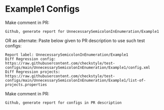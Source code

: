 # Example1 Configs
Make comment in PR:
```
Github, generate report for UnnecessarySemicolonInEnumeration/Example1
```
OR as alternate:
Paste below given to PR description to use such test configs:
```
Report label: UnnecessarySemicolonInEnumeration/Example1
Diff Regression config: https://raw.githubusercontent.com/checkstyle/test-configs/main/UnnecessarySemicolonInEnumeration/Example1/config.xml
Diff Regression projects: https://raw.githubusercontent.com/checkstyle/test-configs/main/UnnecessarySemicolonInEnumeration/Example1/list-of-projects.properties
```
Make comment in PR:
```
Github, generate report for configs in PR description
```
